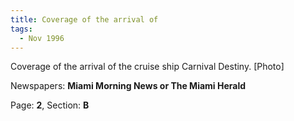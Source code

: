 ```yaml
---  
title: Coverage of the arrival of  
tags:  
  - Nov 1996  
---  
```

  
Coverage of the arrival of the cruise ship Carnival Destiny. [Photo]  
  
Newspapers: **Miami Morning News or The Miami Herald**  
  
Page: **2**, Section: **B** 

